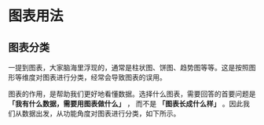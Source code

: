 <!--
index: 0
title: 图表用法
-->

# 图表用法

## 图表分类

一提到图表，大家脑海里浮现的，通常是柱状图、饼图、趋势图等等。这是按照图形等维度对图表进行分类，经常会导致图表的误用。

图表的作用，是帮助我们更好地看懂数据。选择什么图表，需要回答的首要问题是 **「我有什么数据，需要用图表做什么」** ， 而不是 **「图表长成什么样」** 。因此我们从数据出发，从功能角度对图表进行分类，如下所示。
